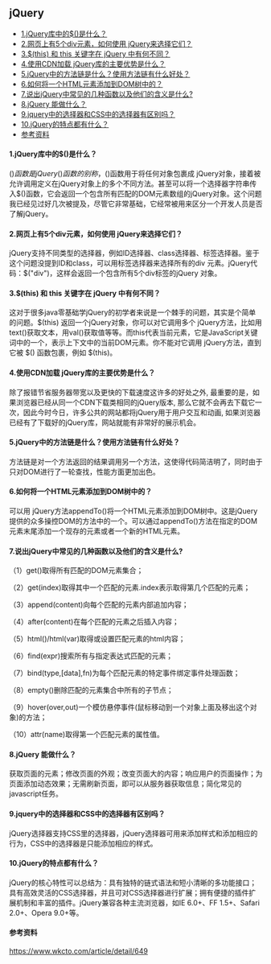 ## jQuery

* [1.jQuery库中的$()是什么？](#1jquery库中的是什么)
* [2.网页上有5个div元素，如何使用 jQuery来选择它们？](#2网页上有5个div元素如何使用-jquery来选择它们)
* [3.$(this) 和 this 关键字在 jQuery 中有何不同？](#3this-和-this-关键字在-jquery-中有何不同)
* [4.使用CDN加载 jQuery库的主要优势是什么？](#4使用cdn加载-jquery库的主要优势是什么)
* [5.jQuery中的方法链是什么？使用方法链有什么好处？](#5jquery中的方法链是什么使用方法链有什么好处)
* [6.如何将一个HTML元素添加到DOM树中的？](#6如何将一个html元素添加到dom树中的)
* [7.说出jQuery中常见的几种函数以及他们的含义是什么?](#7说出jquery中常见的几种函数以及他们的含义是什么)
* [8.jQuery 能做什么？](#8jquery-能做什么)
* [9.jquery中的选择器和CSS中的选择器有区别吗？](#9jquery中的选择器和css中的选择器有区别吗)
* [10.jQuery的特点都有什么？](#10jquery的特点都有什么)
* [参考资料](#参考资料)

#### 1.jQuery库中的$()是什么？

$() 函数是 jQuery() 函数的别称，$()函数用于将任何对象包裹成 jQuery对象，接着被允许调用定义在jQuery对象上的多个不同方法。甚至可以将一个选择器字符串传入$()函数，它会返回一个包含所有匹配的DOM元素数组的jQuery对象。这个问题我已经见过好几次被提及，尽管它非常基础，它经常被用来区分一个开发人员是否了解jQuery。

#### 2.网页上有5个div元素，如何使用 jQuery来选择它们？

jQuery支持不同类型的选择器，例如ID选择器、class选择器、标签选择器。鉴于这个问题没提到ID和class，可以用标签选择器来选择所有的div 元素。jQuery代码：$("div")，这样会返回一个包含所有5个div标签的jQuery 对象。

#### 3.$(this) 和 this 关键字在 jQuery 中有何不同？

这对于很多java零基础学jQuery的初学者来说是一个棘手的问题，其实是个简单的问题。$(this) 返回一个jQuery对象，你可以对它调用多个 jQuery方法，比如用text()获取文本，用val()获取值等等。而this代表当前元素，它是JavaScript关键词中的一个，表示上下文中的当前DOM元素。你不能对它调用 jQuery方法，直到它被 $() 函数包裹，例如 $(this)。

#### 4.使用CDN加载 jQuery库的主要优势是什么？

除了报错节省服务器带宽以及更快的下载速度这许多的好处之外, 最重要的是，如果浏览器已经从同一个CDN下载类相同的jQuery版本, 那么它就不会再去下载它一次，因此今时今日，许多公共的网站都将jQuery用于用户交互和动画, 如果浏览器已经有了下载好的jQuery库，网站就能有非常好的展示机会。

#### 5.jQuery中的方法链是什么？使用方法链有什么好处？

方法链是对一个方法返回的结果调用另一个方法，这使得代码简洁明了，同时由于只对DOM进行了一轮查找，性能方面更加出色。

#### 6.如何将一个HTML元素添加到DOM树中的？

可以用 jQuery方法appendTo()将一个HTML元素添加到DOM树中。这是jQuery提供的众多操控DOM的方法中的一个。可以通过appendTo()方法在指定的DOM元素末尾添加一个现存的元素或者一个新的HTML元素。

#### 7.说出jQuery中常见的几种函数以及他们的含义是什么?

（1）get()取得所有匹配的DOM元素集合；

（2）get(index)取得其中一个匹配的元素.index表示取得第几个匹配的元素；

（3）append(content)向每个匹配的元素内部追加内容；

（4）after(content)在每个匹配的元素之后插入内容；

（5）html()/html(var)取得或设置匹配元素的html内容；

（6）find(expr)搜索所有与指定表达式匹配的元素；

（7）bind(type,[data],fn)为每个匹配元素的特定事件绑定事件处理函数；

（8）empty()删除匹配的元素集合中所有的子节点；

（9）hover(over,out)一个模仿悬停事件(鼠标移动到一个对象上面及移出这个对象)的方法；

（10）attr(name)取得第一个匹配元素的属性值。

#### 8.jQuery 能做什么？

获取页面的元素；修改页面的外观；改变页面大的内容；响应用户的页面操作；为页面添加动态效果；无需刷新页面，即可以从服务器获取信息；简化常见的javascript任务。

#### 9.jquery中的选择器和CSS中的选择器有区别吗？

jQuery选择器支持CSS里的选择器，jQuery选择器可用来添加样式和添加相应的行为，CSS中的选择器是只能添加相应的样式。

#### 10.jQuery的特点都有什么？

jQuery的核心特性可以总结为：具有独特的链式语法和短小清晰的多功能接口；具有高效灵活的CSS选择器，并且可对CSS选择器进行扩展；拥有便捷的插件扩展机制和丰富的插件。jQuery兼容各种主流浏览器，如IE 6.0+、FF 1.5+、Safari 2.0+、Opera 9.0+等。

#### 参考资料

https://www.wkcto.com/article/detail/649
